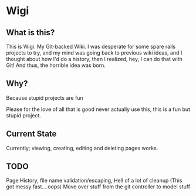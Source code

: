 Wigi
====

What is this?
-------------
This is Wigi. My Git-backed Wiki. I was desperate for some spare rails projects to try, and my mind was going back to previous wiki ideas, and I thought about how I'd do a history, then I realized, hey, I can do that with Git! And thus, the horrible idea was born.

Why?
----
Because stupid projects are fun

Please for the love of all that is good never actually use this, this is a fun but stupid project.

Current State
-------------
Currently; viewing, creating, editing and deleting pages works. 

TODO
----
Page History, file name validation/escaping, Hell of a lot of cleanup (This got messy fast... oops)
Move over stuff from the git controller to model stuff